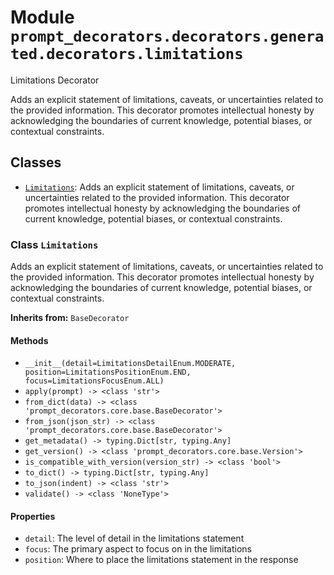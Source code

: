 # Module `prompt_decorators.decorators.generated.decorators.limitations`

Limitations Decorator

Adds an explicit statement of limitations, caveats, or uncertainties related to the provided information. This decorator promotes intellectual honesty by acknowledging the boundaries of current knowledge, potential biases, or contextual constraints.

## Classes

- [`Limitations`](#class-limitations): Adds an explicit statement of limitations, caveats, or uncertainties related to the provided information. This decorator promotes intellectual honesty by acknowledging the boundaries of current knowledge, potential biases, or contextual constraints.

### Class `Limitations`

Adds an explicit statement of limitations, caveats, or uncertainties related to the provided information. This decorator promotes intellectual honesty by acknowledging the boundaries of current knowledge, potential biases, or contextual constraints.

**Inherits from:** `BaseDecorator`

#### Methods

- `__init__(detail=LimitationsDetailEnum.MODERATE, position=LimitationsPositionEnum.END, focus=LimitationsFocusEnum.ALL)`
- `apply(prompt) -> <class 'str'>`
- `from_dict(data) -> <class 'prompt_decorators.core.base.BaseDecorator'>`
- `from_json(json_str) -> <class 'prompt_decorators.core.base.BaseDecorator'>`
- `get_metadata() -> typing.Dict[str, typing.Any]`
- `get_version() -> <class 'prompt_decorators.core.base.Version'>`
- `is_compatible_with_version(version_str) -> <class 'bool'>`
- `to_dict() -> typing.Dict[str, typing.Any]`
- `to_json(indent) -> <class 'str'>`
- `validate() -> <class 'NoneType'>`
#### Properties

- `detail`: The level of detail in the limitations statement
- `focus`: The primary aspect to focus on in the limitations
- `position`: Where to place the limitations statement in the response

